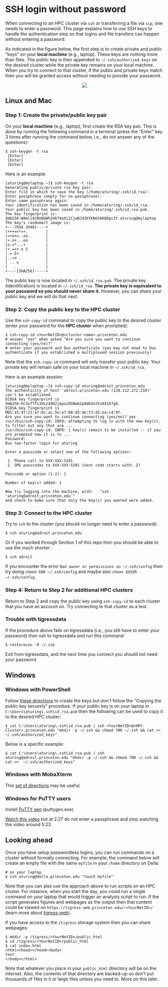 # SSH login without password

When connecting to an HPC cluster via `ssh` or transferring a file via `scp`, one needs to enter a password. This page explains how to use SSH keys to handle the authentication step so that logins and file transfers can happen without entering a password.

As indicated in the figure below, the first step is to create private and public "keys" on your **local machine** (e.g., laptop). These keys are nothing more than files. The public key is then appended to `~/.ssh/authorized_keys` on the desired cluster while the private key remains on your local machine. When you try to connect to that cluster, if the public and private keys match then you will be granted access without needing to provide your password.

 <p align="center"><img src="https://tigress-web.princeton.edu/~jdh4/ssh_keys_princeton_research_computing.png" align="center"></p>

## Linux and Mac

### Step 1: Create the private/public key pair

On your **local machine** (e.g., laptop), first create the RSA key pair. This is done by running the following command in a terminal (press the "Enter" key 3 times after running the command below, i.e., do not answer any of the questions):

```
$ ssh-keygen -t rsa
 [Enter] 
 [Enter] 
 [Enter] 
```

Here is an example:

```
[aturing@mylaptop ~]$ ssh-keygen -t rsa
Generating public/private rsa key pair.
Enter file in which to save the key (/home/aturing/.ssh/id_rsa): 
Enter passphrase (empty for no passphrase): 
Enter same passphrase again: 
Your identification has been saved in /home/aturing/.ssh/id_rsa.
Your public key has been saved in /home/aturing/.ssh/id_rsa.pub.
The key fingerprint is:
SHA256:WAmli4zRUQGWhIHkT4oXi1CjwNJd3KYKNe5OK8DpcZY aturing@mylaptop
The key's randomart image is:
+---[RSA 2048]----+
|+++==*=+.        |
|=+o+=..oo.       |
|+.o+...oo        |
|o.=*...+         |
|+.=++.o S        |
|.= E+            |
|..+o .           |
| .. o            |
|   .             |
+----[SHA256]-----+
```

The public key is now located in `~/.ssh/id_rsa.pub`. The private key (identification) is located in `~/.ssh/id_rsa`. **The private key is equivalent to your password so you should never share it.** However, you can share your public key and we will do that next.

### Step 2: Copy the public key to the HPC cluster

Use the `ssh-copy-id` command to copy the public key to the desired cluster (enter your password for the **HPC cluster** when prompted):

```
$ ssh-copy-id <YourNetID>@<cluster-name>.princeton.edu
# answer "yes" when asked "Are you sure you want to continue connecting (yes/no)?"
# enter your password and Duo authenticate (you may not need to Duo authenticate if you established a multiplexed session previously)
```

Note that the `ssh-copy-id` command will only transfer your public key. Your private key will remain safe on your local machine in `~/.ssh/id_rsa`.

Here is an example session:

```
[aturing@mylaptop ~]$ ssh-copy-id aturing@adroit.princeton.edu
The authenticity of host 'adroit.princeton.edu (128.112.172.210)' can't be established.
ECDSA key fingerprint is SHA256:Hc3x7Tfs3ULz49U2jmpxzOGNwm2p8mkUnZVs8X1X7g8.
ECDSA key fingerprint is MD5:15:47:21:af:6c:ac:5e:e7:88:d5:de:73:d5:ea:c4:9f.
Are you sure you want to continue connecting (yes/no)? yes
/usr/bin/ssh-copy-id: INFO: attempting to log in with the new key(s), to filter out any that are ...
/usr/bin/ssh-copy-id: INFO: 1 key(s) remain to be installed -- if you are prompted now it is to ...
Password: 
Duo two-factor login for aturing

Enter a passcode or select one of the following options:

 1. Phone call to XXX-XXX-5201
 2. SMS passcodes to XXX-XXX-5201 (next code starts with: 2)

Passcode or option (1-2): 1

Number of key(s) added: 1

Now try logging into the machine, with:   "ssh 'aturing@adroit.princeton.edu'"
and check to make sure that only the key(s) you wanted were added.
```

### Step 3: Connect to the HPC cluster

Try to `ssh` to the cluster (you should no longer need to enter a password):

```
$ ssh aturing@adroit.princeton.edu
```

Or if you worked through Section 1 of this repo then you should be able to use the much shorter:

```
$ ssh adroit
```

If you encounter the error `Bad owner or permissions on ~/.ssh/config` then try doing `chmod 600 ~/.ssh/config` and maybe also `chown $USER ~/.ssh/config`.

### Step 4: Return to Step 2 for additional HPC clusters

Return to Step 2 and copy the public key using `ssh-copy-id` to each cluster that you have an account on. Try connecting to that cluster as a test.

### Trouble with tigressdata

If the procedure above fails on tigressdata (i.e., you still have to enter your password) then ssh to tigressdata and run this command:

```
$ restorecon -R ~/.ssh
```

Exit from tigressdata, and the next time you connect you should not need your password.

## Windows

### Windows with PowerShell

Follow [these directions](https://www.techrepublic.com/blog/10-things/how-to-generate-ssh-keys-in-openssh-for-windows-10/) to create the keys but don't follow the "Copying the public key securely" procedure. If your public key is on your laptop in `C:\Users\aturing\.ssh\id_rsa.pub` then the following can be used to copy it to the desired HPC cluster:

```
$ cat C:\Users\aturing\.ssh\id_rsa.pub | ssh <YourNetID>@<HPC-Cluster>.princeton.edu "mkdir -p ~/.ssh && chmod 700 ~/.ssh && cat >>  ~/.ssh/authorized_keys"
```

Below is a specific example:

```
$ cat C:\Users\aturing\.ssh\id_rsa.pub | ssh aturing@adroit.princeton.edu "mkdir -p ~/.ssh && chmod 700 ~/.ssh && cat >>  ~/.ssh/authorized_keys"
```

### Windows with MobaXterm

This [set of directions](https://vlaams-supercomputing-centrum-vscdocumentation.readthedocs-hosted.com/en/latest/access/generating_keys_with_mobaxterm.html) may be useful.


### Windows for PuTTY users

Install [PuTTY gen](https://www.chiark.greenend.org.uk/~sgtatham/putty/latest.html) (puttygen.exe).

[Watch this video](https://youtu.be/2nkAQ9M6ZF8) but at 2:27 do not enter a passphrase and stop watching the video around 5:22.

## Looking ahead

Once you have setup passwordless logins, you can run commands on a cluster without formally connecting. For example, the command below will create an empty file with the name `myfile` in your `/home` directory on Della:

```
# on your laptop
$ ssh aturing@della.princeton.edu "touch myfile"
```

Note that you can also use the approach above to run scripts on an HPC cluster. For instance, when you start the day, you could run a single command on your laptop that would trigger an analysis script to run. If the script generates figures and webpages as the output then that content could be viewed on `https://tigress-web.princeton.edu/~<YourNetID>/` (learn more about [tigress-web](https://researchcomputing.princeton.edu/support/knowledge-base/tigress-web)).

If you have access to the `/tigress` storage system then you can share webpages:

```
$ mkdir -p /tigress/<YourNetID>/public_html
$ cd /tigress/<YourNetID>/public_html
$ cat index.html
<html><head></head><body>
test
</body></html>
```

Note that whatever you place in your `public_html` directory will be on the internet. Also, the contents of that directory are backed-up so don't put thousands of files in it or large files unless you need to. More on this later.
